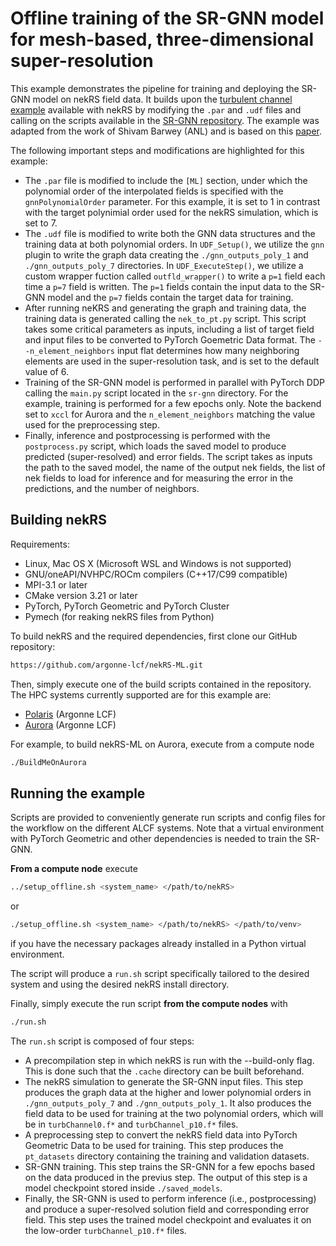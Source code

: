 # Offline training of the SR-GNN model for mesh-based, three-dimensional super-resolution

This example demonstrates the pipeline for training and deploying the SR-GNN model on nekRS field data. It builds upon the [turbulent channel example](../turbChannel/) available with nekRS by modifying the `.par` and `.udf` files and calling on the scripts available in the [SR-GNN repository](../../3rd_party/sr-gnn/).
The example was adapted from the work of Shivam Barwey (ANL) and is based on this [paper](https://www.sciencedirect.com/science/article/abs/pii/S0045782525003445).

The following important steps and modifications are highlighted for this example:

* The `.par` file is modified to include the `[ML]` section, under which the polynomial order of the interpolated fields is specified with the `gnnPolynomialOrder` parameter. For this example, it is set to 1 in contrast with the target polynimial order used for the nekRS simulation, which is set to 7.
* The `.udf` file is modified to write both the GNN data structures and the training data at both polynomial orders. In `UDF_Setup()`, we utilize the `gnn` plugin to write the graph data creating the `./gnn_outputs_poly_1` and `./gnn_outputs_poly_7` directories. In `UDF_ExecuteStep()`, we utilize a custom wrapper fuction called `outfld_wrapper()` to write a `p=1` field each time a `p=7` field is written. The `p=1` fields contain the input data to the SR-GNN model and the `p=7` fields contain the target data for training.
* After running neKRS and generating the graph and training data, the training data is generated calling the `nek_to_pt.py` script. This script takes some critical parameters as inputs, including a list of target field and input files to be converted to PyTorch Goemetric Data format. The `--n_element_neighbors` input flat determines how many neighboring elements are used in the super-resolution task, and is set to the default value of 6.
* Training of the SR-GNN model is performed in parallel with PyTorch DDP calling the `main.py` script located in the    `sr-gnn` directory. For the example, training is performed for a few epochs only. Note the backend set to `xccl` for Aurora and the `n_element_neighbors` matching the value used for the preprocessing step. 
* Finally, inference and postprocessing is performed with the `postprocess.py` script, which loads the saved model to produce predicted (super-resolved) and error fields. The script takes as inputs the path to the saved model, the name of the output nek fields, the list of nek fields to load for inference and for measuring the error in the predictions, and the number of neighbors. 


## Building nekRS

Requirements:
* Linux, Mac OS X (Microsoft WSL and Windows is not supported)
* GNU/oneAPI/NVHPC/ROCm compilers (C++17/C99 compatible)
* MPI-3.1 or later
* CMake version 3.21 or later
* PyTorch, PyTorch Geometric and PyTorch Cluster
* Pymech (for reaking nekRS files from Python)

To build nekRS and the required dependencies, first clone our GitHub repository:

```sh
https://github.com/argonne-lcf/nekRS-ML.git
```

Then, simply execute one of the build scripts contained in the repository.
The HPC systems currently supported are for this example are:
* [Polaris](https://docs.alcf.anl.gov/polaris/) (Argonne LCF)
* [Aurora](https://docs.alcf.anl.gov/aurora/) (Argonne LCF)

For example, to build nekRS-ML on Aurora, execute from a compute node

```sh
./BuildMeOnAurora
```

## Running the example

Scripts are provided to conveniently generate run scripts and config files for the workflow on the different ALCF systems.
Note that a virtual environment with PyTorch Geometric and other dependencies is needed to train the SR-GNN.

**From a compute node** execute

```sh
../setup_offline.sh <system_name> </path/to/nekRS>
```

or

```sh
./setup_offline.sh <system_name> </path/to/nekRS> </path/to/venv>
```
if you have the necessary packages already installed in a Python virtual environment.

The script will produce a `run.sh` script specifically tailored to the desired system and using the desired nekRS install directory.

Finally, simply execute the run script **from the compute nodes** with

```bash
./run.sh
```

The `run.sh` script is composed of four steps:

- A precompilation step in which nekRS is run with the --build-only flag. This is done such that the `.cache` directory can be built beforehand.
- The nekRS simulation to generate the SR-GNN input files. This step produces the graph data at the higher and lower polynomial orders in `./gnn_outputs_poly_7` and `./gnn_outputs_poly_1`. It also produces the field data to be used for training at the two polynomial orders, which will be in `turbChannel0.f*` and `turbChannel_p10.f*` files.
- A preprocessing step to convert the nekRS field data into PyTorch Geometric Data to be used for training. This step produces the `pt_datasets` directory containing the training and validation datasets.
- SR-GNN training. This step trains the SR-GNN for a few epochs based on the data produced in the previus step. The output of this step is a model checkpoint stored inside `./saved_models`.
- Finally, the SR-GNN is used to perform inference (i.e., postprocessing) and produce a super-resolved solution field and corresponding error field. This step uses the trained model checkpoint and evaluates it on the low-order `turbChannel_p10.f*` files.

